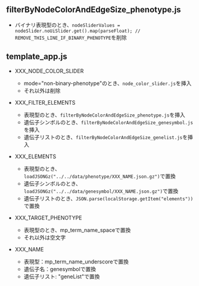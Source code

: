 ## filterByNodeColorAndEdgeSize_phenotype.js

- バイナリ表現型のとき、`nodeSliderValues = nodeSlider.noUiSlider.get().map(parseFloat); // REMOVE_THIS_LINE_IF_BINARY_PHENOTYPE`を削除


## template_app.js

- XXX_NODE_COLOR_SLIDER
  - mode="non-binary-phenotype"のとき、`node_color_slider.js`を挿入
  - それ以外は削除

- XXX_FILTER_ELEMENTS
    - 表現型のとき、`filterByNodeColorAndEdgeSize_phenotype.js`を挿入
    - 遺伝子シンボルのとき、`filterByNodeColorAndEdgeSize_genesymbol.js`を挿入
    - 遺伝子リストのとき、`filterByNodeColorAndEdgeSize_genelist.js`を挿入

- XXX_ELEMENTS
    - 表現型のとき、`loadJSONGz("../../data/phenotype/XXX_NAME.json.gz")`で置換
    - 遺伝子シンボルのとき、`loadJSONGz("../../data/genesymbol/XXX_NAME.json.gz")`で置換
    - 遺伝子リストのとき、`JSON.parse(localStorage.getItem("elements"))`で置換

- XXX_TARGET_PHENOTYPE
  - 表現型のとき、mp_term_name_spaceで置換
  - それ以外は空文字

- XXX_NAME
  - 表現型：mp_term_name_underscoreで置換
  - 遺伝子名：genesymbolで置換
  - 遺伝子リスト: "geneList"で置換


